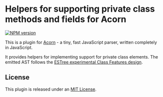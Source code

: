 # Helpers for supporting private class methods and fields for Acorn

[![NPM version](https://img.shields.io/npm/v/acorn-private-class-elements.svg)](https://www.npmjs.org/package/acorn-private-class-elements)

This is a plugin for [Acorn](http://marijnhaverbeke.nl/acorn/) - a tiny, fast JavaScript parser, written completely in JavaScript.

It provides helpers for implementing support for private class elements. The emitted AST follows the [ESTree experimental Class Features design](https://github.com/estree/estree/blob/master/experimental/class-features.md).

## License

This plugin is released under an [MIT License](./LICENSE).
